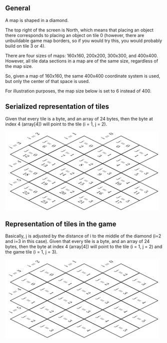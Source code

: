 ## General

A map is shaped in a diamond. 


The top right of the screen is North, which means that placing an object there corresponds to placing an object on tile 0 (however, there are unbuildable game map borders, so if you would try this, you would probably build on tile 3 or 4).

There are four sizes of maps: 160x160, 200x200, 300x300, and 400x400.
However, all tile data sections in a map are of the same size, regardless of the map size.

So, given a map of 160x160, the same 400x400 coordinate system is used, but only the center of that space is used.

For illustration purposes, the map size below is set to 6 instead of 400.

## Serialized representation of tiles
Given that every tile is a byte, and an array of 24 bytes, then the byte at index 4 (array[4]) will point to the tile (i = 1, j = 2).

 ![this](resources/tiles-illustration-serialized-1.png)

## Representation of tiles in the game
Basically, j is adjusted by the distance of i to the middle of the diamond (i=2 and i=3 in this case).
Given that every tile is a byte, and an array of 24 bytes, then the byte at index 4 (array[4]) will point to the tile (i = 1, j = 2) and the game tile (i = 1, j = 3).

 ![this](resources/tiles-illustration-game-1.png)
